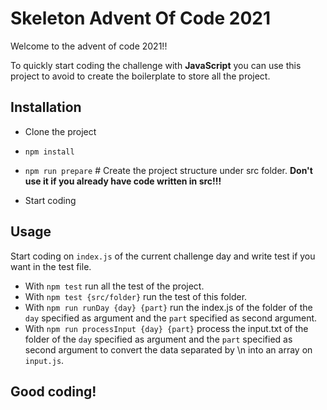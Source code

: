 # Skeleton Advent Of Code 2021

Welcome to the advent of code 2021!!

To quickly start coding the challenge with **JavaScript** you can use this project to avoid to create the boilerplate to store all the project.

## Installation

- Clone the project

- ``npm install``
- ``npm run prepare`` # Create the project structure under src folder. 
**Don't use it if you already have code written in src!!!**

- Start coding

## Usage

Start coding on ``index.js`` of the current challenge day and write test if you want in the test file.

- With ``npm test`` run all the test of the project.
- With ``npm test {src/folder}`` run the test of this folder.
- With ``npm run runDay {day} {part}`` run the index.js of the folder of the ``day`` specified as argument and the ``part`` specified as second argument.
- With ``npm run processInput {day} {part}`` process the input.txt of the folder of the ``day`` specified as argument and the ``part`` specified as second argument to convert the data separated by \n into an array on ``input.js``.


## Good coding!